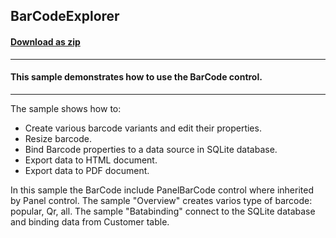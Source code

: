 ## BarCodeExplorer
#### [Download as zip](https://minhaskamal.github.io/DownGit/#/home?url=https://github.com/GrapeCity/ComponentOne-WinForms-Samples/tree/master/Core\BarCode)
____
#### This sample demonstrates how to use the BarCode control.
____
The sample shows how to:

* Create various barcode variants and edit their properties. 
* Resize barcode. 
* Bind Barcode properties to a data source in SQLite database. 
* Export data to HTML document. 
* Export data to PDF document. 

In this sample the BarCode include PanelBarCode control where inherited by Panel control. 
The sample "Overview" creates varios type of barcode: popular, Qr, all. 
The sample "Batabinding" connect to the SQLite database and binding data from Customer table. 
